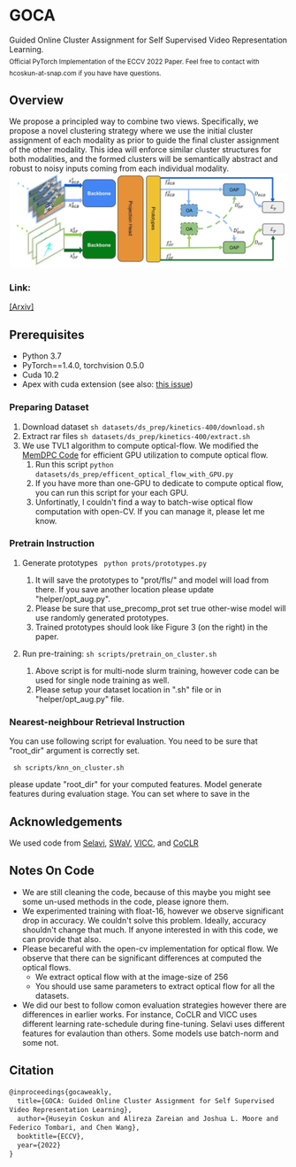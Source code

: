 # GOCA
Guided Online Cluster Assignment for Self Supervised Video Representation Learning. 
<br>
<sub>Official PyTorch Implementation of the ECCV 2022 Paper. Feel free to contact with hcoskun-at-snap.com if you have have questions.</sub>

## Overview
We propose a principled way to combine two views. Specifically, we propose a novel clustering strategy where we use the initial cluster
assignment of each modality as prior to guide the final cluster assignment of the
other modality. This idea will enforce similar cluster structures for both modalities, and the formed clusters will be semantically abstract and robust to noisy
inputs coming from each individual modality.
<img src="figs/architecture-1.jpg"  width="1584">
### Link: 

[[Arxiv]](https://arxiv.org/abs/2207.10158)

## Prerequisites
* Python 3.7
* PyTorch==1.4.0, torchvision 0.5.0
* Cuda 10.2
* Apex with cuda extension (see also: [this issue](https://github.com/facebookresearch/swav/issues/18#issuecomment-748123838))

### Preparing Dataset
1. Download dataset ```sh datasets/ds_prep/kinetics-400/download.sh```
2. Extract rar files ```sh datasets/ds_prep/kinetics-400/extract.sh```
3. We use TVL1 algorithm to compute optical-flow.  We modified the [MemDPC Code](https://github.com/TengdaHan/MemDPC/blob/master/process_data/src/extract_ff.py) for efficient GPU utilization to compute optical flow.
    1. Run this script `python datasets/ds_prep/efficent_optical_flow_with_GPU.py`
    2. If you have more than one-GPU to dedicate to compute optical flow, you can run this script for your each GPU.
    3. Unfortinatly, I couldn't find a way to batch-wise optical flow computation with open-CV. If you can manage it, please let me know.
  
### Pretrain Instruction

1. Generate prototypes 
` python prots/prototypes.py`
    1. It will save the prototypes to "prot/fls/" and model will load from there. If you save another location please update "helper/opt_aug.py".
    2. Please be sure that use_precomp_prot set true other-wise model will use randomly generated prototypes.
    3. Trained prototypes should look like Figure 3 (on the right) in the paper. 

2. Run pre-training: `sh scripts/pretrain_on_cluster.sh`
    1. Above script is for multi-node slurm training, however code can be used for single node training as well.
    2. Please setup your dataset location in ".sh" file or in "helper/opt_aug.py" file.


### Nearest-neighbour Retrieval Instruction

You can use following script for evaluation. You need to be sure that "root_dir" argument is correctly set.
```
 sh scripts/knn_on_cluster.sh
```
please update "root_dir" for your computed features. Model generate features during evaluation stage. You can set where to save in the 

## Acknowledgements
We used code from [Selavi](https://github.com/facebookresearch/selavi), [SWaV](https://github.com/facebookresearch/swav), [VICC](https://github.com/martinetoering/ViCC), and [CoCLR](https://github.com/TengdaHan/CoCLR)

## Notes On Code
 * We are still cleaning the code, because of this maybe you might see some un-used methods in the code, please ignore them. 
 * We experimented training with float-16, however we observe significant drop in accuracy. We couldn't solve this problem. Ideally, accuracy shouldn't change that much. If anyone interested in with this code, we can provide that also. 
 * Please becareful with the open-cv implementation for optical flow. We observe that there can be significant differences at computed the optical flows.
   * We extract optical flow with at the image-size of 256
   * You should use same parameters to extract optical flow for all the datasets.
 * We did our best to follow comon evaluation strategies however there are differences in earlier works. For instance, CoCLR and VICC uses different learning rate-schedule during fine-tuning. Selavi uses different features for evalaution than others. Some models use batch-norm and some not.  
## Citation
```
@inproceedings{gocaweakly,
  title={GOCA: Guided Online Cluster Assignment for Self Supervised Video Representation Learning},
  author={Huseyin Coskun and Alireza Zareian and Joshua L. Moore and Federico Tombari, and Chen Wang},
  booktitle={ECCV},
  year={2022}
}
```
